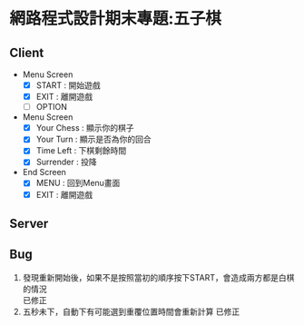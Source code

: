 # 網路程式設計期末專題:五子棋  
## Client  
* Menu Screen  
  - [x] START : 開始遊戲
  - [x] EXIT : 離開遊戲
  - [ ] OPTION
* Menu Screen  
  - [x] Your Chess : 顯示你的棋子
  - [x] Your Turn : 顯示是否為你的回合
  - [x] Time Left : 下棋剩餘時間
  - [x] Surrender : 投降 
* End Screen
  - [x] MENU : 回到Menu畫面
  - [x] EXIT : 離開遊戲
  
## Server
## Bug
1. 發現重新開始後，如果不是按照當初的順序按下START，會造成兩方都是白棋的情況  
  已修正
2. 五秒未下，自動下有可能選到重覆位置時間會重新計算
  已修正
